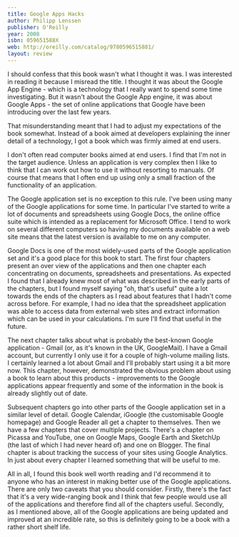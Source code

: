 ```yaml
---
title: Google Apps Hacks
author: Philipp Lenssen
publisher: O'Reilly
year: 2008
isbn: 059651588X
web: http://oreilly.com/catalog/9780596515881/
layout: review
---
```


I should confess that this book wasn't what I thought it was. I was
interested in reading it because I misread the title. I thought it was
about the Google App Engine - which is a technology that I really want
to spend some time investigating. But it wasn't about the Google App
engine, it was about Google Apps - the set of online applications that
Google have been introducing over the last few years.

That misunderstanding meant that I had to adjust my expectations of the book
somewhat. Instead of a book aimed at developers explaining the inner
detail of a technology, I got a book which was firmly aimed at end
users.

I don't often read computer books aimed at end users. I
find that I'm not in the target audience. Unless an application is very
complex then I like to think that I can work out how to use it without
resorting to manuals. Of course that means that I often end up using
only a small fraction of the functionality of an application.

The Google application set is no exception to this rule. I've been using
many of the Google applications for some time. In particular I've
started to write a lot of documents and spreadsheets using Google Docs,
the online office suite which is intended as a replacement for
Microsoft Office. I tend to work on several different computers so
having my documents available on a web site means that the latest
version is available to me on any computer.

Google Docs is one of
the most widely-used parts of the Google application set and it's a
good place for this book to start. The first four chapters present an
over view of the applications and then one chapter each concentrating
on documents, spreadsheets and presentations. As expected I found that
I already knew most of what was described in the early parts of the
chapters, but I found myself saying "oh, that's useful" quite a lot
towards the ends of the chapters as I read about features that I hadn't
come across before. For example, I had no idea that the spreadsheet
application was able to access data from external web sites and extract
information which can be used in your calculations. I'm sure I'll find
that useful in the future.

The next chapter talks about what is
probably the best-known Google application - Gmail (or, as it's known
in the UK, GoogleMail). I have a Gmail account, but currently I only
use it for a couple of high-volume mailing lists. I certainly learned a
lot about Gmail and I'll probably start using it a bit more now. This
chapter, however, demonstrated the obvious problem about using a book
to learn about this products - improvements to the Google applications
appear frequently and some of the information in the book is already
slightly out of date.

Subsequent chapters go into other parts of
the Google application set in a similar level of detail. Google
Calendar, iGoogle (the customisable Google homepage) and Google Reader
all get a chapter to themselves. Then we have a few chapters that cover
multiple projects. There's a chapter on Picassa and YouTube, one on
Google Maps, Google Earth and SketchUp (the last of which I had never
heard of) and one on Blogger. The final chapter is about tracking the
success of your sites using Google Analytics. In just about every
chapter I learned something that will be useful to me.

All in all, I found this book well worth reading and I'd recommend it to
anyone who has an interest in making better use of the Google
applications. There are only two caveats that you should consider.
Firstly, there's the fact that it's a very wide-ranging book and I
think that few people would use all of the applications and therefore
find all of the chapters useful. Secondly, as I mentioned above, all of
the Google applications are being updated and improved at an incredible
rate, so this is definitely going to be a book with a rather short
shelf life.

